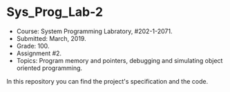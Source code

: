 # Sys_Prog_Lab-2

* Course:  System Programming Labratory, #202-1-2071.
* Submitted: March, 2019.
* Grade: 100.
* Assignment #2.
* Topics: Program memory and pointers, debugging and simulating object oriented programming.

In this repository you can find the project's specification and the code.
